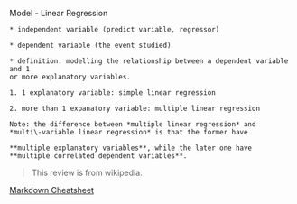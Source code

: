 Model - Linear Regression

	* independent variable (predict variable, regressor)

	* dependent variable (the event studied)

	* definition: modelling the relationship between a dependent variable and 1 
	or more explanatory variables.
  
    1. 1 explanatory variable: simple linear regression

    2. more than 1 expanatory variable: multiple linear regression

	Note: the difference between *multiple linear regression* and 
	*multi\-variable linear regression* is that the former have 

	**multiple explanatory variables**, while the later one have 
	**multiple correlated dependent variables**.


> This review is from wikipedia. 

[Markdown Cheatsheet](https://github.com/adam-p/markdown-here/wiki/Markdown-Cheatsheet "Markdown Cheatsheet")


